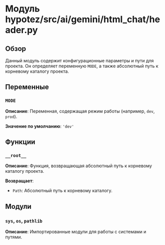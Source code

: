 # Модуль hypotez/src/ai/gemini/html_chat/header.py

## Обзор

Данный модуль содержит конфигурационные параметры и пути для проекта. Он определяет переменную `MODE`, а также абсолютный путь к корневому каталогу проекта.

## Переменные

### `MODE`

**Описание**: Переменная, содержащая режим работы (например, `dev`, `prod`).

**Значение по умолчанию**: `'dev'`

## Функции

### `__root__`

**Описание**: Функция, возвращающая абсолютный путь к корневому каталогу проекта.

**Возвращает**:
- `Path`: Абсолютный путь к корневому каталогу.


## Модули

### `sys`, `os`, `pathlib`

**Описание**: Импортированные модули для работы с системами и путями.